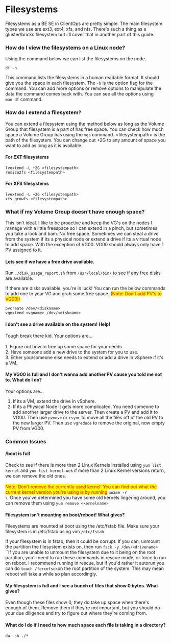 # Filesystems

Filesystems as a BE SE in ClientOps are pretty simple. The main filesystem types we use are ext3, ext4, xfs, and nfs. There's such a thing as a gluster/bricks filesystem but i'll cover that in another part of this guide.&#x20;

### How do I view the filesystems on a Linux node?

Using the command below we can list the filesystems on the node.

```
df -h
```

This command lists the filesystems in a human readable format. It should give you the space in each filesystem. The `-h` is the option flag for the command. You can add more options or remove options to manipulate the data the command comes back with. You can see all the options using \
`man df` command.

### How do I extend a filesystem?

You can extend a filesystem using the method below as long as the Volume Group that filesystem is a part of has free space.  You can check how much space a Volume Group has using the `vgs` command. \<filesystempath> is the path of the filesystem. You can change out +2G to any amount of space you want to add as long as it is available.&#x20;

#### For EXT filesystems

```
lvextend -L +2G <filesystempath>
resize2fs <filesystempath>
```

#### For XFS filesystems

```
lvextend -L +2G <filesystempath>
xfs_growfs <filesystempath>
```

### What if my Volume Group doesn't have enough space?

This isn't ideal. I like to be proactive and keep the VG's on the nodes I manage with a little freespace so I can extend in a pinch, but sometimes you take a look and bam. No free space. Sometimes we can steal a drive from the system if its a physical node or extend a drive if its a virtual node to add space. With the exception of VG00. VG00 should always only have 1 PV assigned to it.&#x20;

#### Lets see if we have a free drive available.&#x20;

Run `./disk_usage_report.sh` from `/usr/local/bin/` to see if any free disks are available.&#x20;

If there are disks available, you're in luck! You can run the below commands to add one to your VG and grab some free space. <mark style="color:red;">(Note: Don't add PV's to VG00!)</mark>

`pvcreate /dev/<diskname>`\
`vgextend <vgname> /dev/<diskname>`

#### I don't see a drive available on the system! Help!

Tough break there kid. Your options are...\
\
1\. Figure out how to free up some space for your needs.\
2\. Have someone add a new drive to the system for you to use.\
3\. Either you/someone else needs to extend or add a drive in vSphere if it's a VM.

#### My VG00 is full and I don't wanna add another PV cause you told me not to. What do I do?

Your options are...

1. If its a VM, extend the drive in vSphere.
2. If its a Physical Node it gets more complicated. You need someone to add another larger drive to the server. Then create a PV and add it to VG00. Then use `pvmove` or `rsync` to move all the files off of the old PV to the new larger PV. Then use `vgreduce` to remove the original, now empty PV from VG00.&#x20;

### Common Issues

#### /boot is full

Check to see if there is more than 2 Linux Kernels installed using `yum list kernel` and `yum list kernel-uek` if more than 2 Linux Kernel versions return, we can remove the old ones. \
\
<mark style="color:red;">Note: Don't remove the currently used kernel! You can find out what the current kernel version you're using is by running</mark> `uname -r`\
``\
``Once you've determined you have some old kernels lingering around, you can remove them using `yum remove <kernelname>`

#### Filesystem isn't mounting on boot/reboot! What gives?

Filesystems are mounted at boot using the /etc/fstab file. Make sure your filesystem is in /etc/fstab using vim `/etc/fstab`

If your filesystem is in fstab, then it could be corrupt. If you can, unmount the partition the filesystem exists on, then run `fsck -y /dev/<drivename>`\
``If you are unable to unmount the filesystem due to it being on the root partition, you'll need to run these commands in rescue mode, or force to run on reboot. I recommend running in rescue, but if you'd rather it autorun you can do  `touch /forcefsck`on the root partition of the system. This may mean reboot will take a while so plan accordingly.&#x20;

#### My filesystem is full and I see a bunch of files that show 0 bytes. What gives?

Even though these files show 0, they do take up space when there's enough of them. Remove them if they're not important, but you should do your due diligence and try to figure out where they're coming from.

#### What do I do if I need to how much space each file is taking in a directory?

```
du -sh ./*
```
